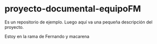 # proyecto-documental-equipoFM
Es un repositorio de ejemplo. Luego aquí va una pequeña descripción del proyecto. 


Estoy en la rama de Fernando y macarena

